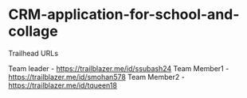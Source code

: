 # CRM-application-for-school-and-collage

Trailhead URLs

Team leader	- https://trailblazer.me/id/ssubash24
Team Member1   - https://trailblazer.me/id/smohan578 
Team Member2   - https://trailblazer.me/id/tqueen18
 
